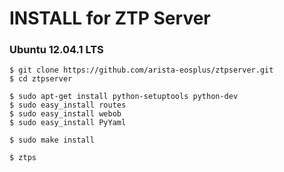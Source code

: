 # INSTALL for ZTP Server


### Ubuntu 12.04.1 LTS

`````
$ git clone https://github.com/arista-eosplus/ztpserver.git
$ cd ztpserver

$ sudo apt-get install python-setuptools python-dev
$ sudo easy_install routes
$ sudo easy_install webob
$ sudo easy_install PyYaml

$ sudo make install

$ ztps
``````